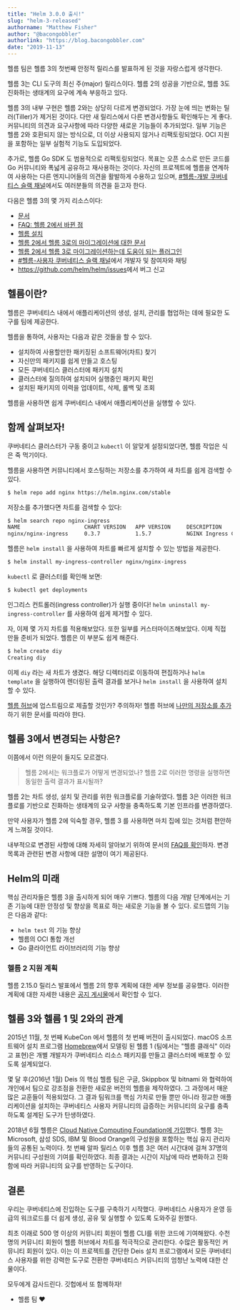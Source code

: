 ```yaml
---
title: "Helm 3.0.0 출시!"
slug: "helm-3-released"
authorname: "Matthew Fisher"
author: "@bacongobbler"
authorlink: "https://blog.bacongobbler.com"
date: "2019-11-13"
---
```


헬름 팀은 헬름 3의 첫번째 안정적 릴리스를 발표하게 된 것을 자랑스럽게 생각한다.

헬름 3는 CLI 도구의 최신 주(major) 릴리스이다. 헬름 2의 성공을 기반으로, 헬름 3도 진화하는 생태계의 요구에 계속 부응하고 있다.

헬름 3의 내부 구현은 헬름 2와는 상당히 다르게 변경되었다. 가장 눈에 띄는 변화는 틸러(Tiller)가 제거된 것이다. 다만 새 릴리스에서 다른 변경사항들도 확인해두는 게 좋다.
커뮤니티의 의견과 요구사항에 따라 다양한 새로운 기능들이 추가되었다. 일부 기능은 헬름 2와 호환되지 않는 방식으로, 더 이상 사용되지 않거나 리팩토링되었다.
OCI 지원을 포함하는 일부 실험적 기능도 도입되었다.

추가로, 헬름 Go SDK 도 범용적으로 리팩토링되었다.
목표는 오픈 소스로 만든 코드를 Go 커뮤니티와 폭넓게 공유하고 재사용하는 것이다.
자신의 프로젝트에 헬름을 연계하여 사용하는 다른 엔지니어들의 의견을 활발하게 수용하고 있으며, [#헬름-개발 쿠버네티스 슬랙 채널](https://slack.k8s.io/)에서도 여러분들의 의견을 듣고자 한다.

다음은 헬름 3의 몇 가지 리소스이다:

- [문서](https://helm.sh/docs/)
- [FAQ: 헬름 2에서 바뀐 점](https://helm.sh/docs/faq/#changes-since-helm-2)
- [헬름 설치](https://helm.sh/docs/intro/install/)
- [헬름 2에서 헬름 3로의 마이그레이션에 대한 문서](https://helm.sh/docs/topics/v2_v3_migration/)
- [헬름 2에서 헬름 3로 마이그레이션하는데 도움이 되는 플러그인](https://github.com/helm/helm-2to3)
- [#헬름-사용자 쿠버네티스 슬랙 채널](https://slack.k8s.io/)에서 개발자 및 참여자와 채팅
- <https://github.com/helm/helm/issues>에서 버그 신고

## 헬름이란?

헬름은 쿠버네티스 내에서 애플리케이션의 생성, 설치, 관리를 협업하는 데에 필요한 도구를 팀에 제공한다.

헬름을 통하여, 사용자는 다음과 같은 것들을 할 수 있다.

- 설치하여 사용할만한 패키징된 소프트웨어(차트) 찾기
- 자신만의 패키지를 쉽게 만들고 호스팅
- 모든 쿠버네티스 클러스터에 패키지 설치
- 클러스터에 질의하여 설치되어 실행중인 패키지 확인
- 설치된 패키지의 이력을 업데이트, 삭제, 롤백 및 조회

헬름을 사용하면 쉽게 쿠버네티스 내에서 애플리케이션을 실행할 수 있다.

## 함께 살펴보자!

쿠버네티스 클러스터가 구동 중이고 `kubectl` 이 알맞게 설정되었다면, 헬름 작업은 식은 죽 먹기이다.

헬름을 사용하면 커뮤니티에서 호스팅하는 저장소를 추가하여 새 차트를 쉽게 검색할 수 있다.

```bash
$ helm repo add nginx https://helm.nginx.com/stable
```

저장소를 추가했다면 차트를 검색할 수 있다:

```bash
$ helm search repo nginx-ingress
NAME                    CHART VERSION   APP VERSION     DESCRIPTION
nginx/nginx-ingress     0.3.7           1.5.7           NGINX Ingress Controller
```

헬름은 `helm install` 을 사용하여 차트를 빠르게 설치할 수 있는 방법을 제공한다.

```bash
$ helm install my-ingress-controller nginx/nginx-ingress
```

`kubectl` 로 클러스터를 확인해 보면:

```bash
$ kubectl get deployments
```

인그리스 컨트롤러(ingress controller)가 실행 중이다! `helm uninstall my-ingress-controller` 를 사용하여 쉽게 제거할 수 있다.

자, 이제 몇 가지 차트를 적용해보았다. 또한 일부를 커스터마이즈해보았다. 이제 직접 만들 준비가 되었다. 헬름은 이 부분도 쉽게 해준다.

```bash
$ helm create diy
Creating diy
```

이제 `diy` 라는 새 차트가 생겼다. 해당 디렉터리로 이동하여 편집하거나 `helm template` 을 실행하여 렌더링된 출력 결과를 보거나 `helm install` 을 사용하여 설치할 수 있다.

[헬름 허브](https://hub.helm.sh/)에 업스트림으로 제출할 것인가? 주의하자! 헬름 허브에 [나만의 저장소를 추가](https://github.com/helm/hub/blob/master/Repositories.md)하기 위한 문서를 따라야 한다.

## 헬름 3에서 변경되는 사항은?

이쯤에서 이런 의문이 들지도 모르겠다.

> 헬름 2에서는 워크플로가 어떻게 변경되었나? 헬름 2로 이러한 명령을 실행하면 동일한 출력 결과가 표시될까?

헬름 2는 차트 생성, 설치 및 관리를 위한 워크플로를 기술하였다. 헬름 3은 이러한 워크플로를 기반으로 진화하는 생태계의 요구 사항을 충족하도록 기본 인프라를 변경하였다.

만약 사용자가 헬름 2에 익숙할 경우, 헬름 3 를 사용하면 마치 집에 있는 것처럼 편안하게 느껴질 것이다.

내부적으로 변경된 사항에 대해 자세히 알아보기 위하여 문서의 [FAQ를 확인](https://helm.sh/docs/faq/)하자. 변경 목록과 관련된 변경 사항에 대한 설명이 여기 제공된다.

## Helm의 미래

핵심 관리자들은 헬름 3을 출시하게 되어 매우 기쁘다. 헬름의 다음 개발 단계에서는 기존 기능에 대한 안정성 및 향상을 목표로 하는 새로운 기능을 볼 수 있다. 로드맵의 기능은 다음과 같다:

- `helm test` 의 기능 향상
- 헬름의 OCI 통합 개선
- Go 클라이언트 라이브러리의 기능 향상

### 헬름 2 지원 계획

헬름 2.15.0 릴리스 발표에서 헬름 2의 향후 계획에 대한 세부 정보를 공유했다. 이러한 계획에 대한 자세한 내용은 [공지 게시물](https://helm.sh/blog/2019-10-22-helm-2150-released/)에서 확인할 수 있다.

## 헬름 3와 헬름 1 및 2와의 관계

2015년 11월, 첫 번째 KubeCon 에서 헬름의 첫 번째 버전이 출시되었다. macOS 소프트웨어 설치 프로그램 [Homebrew](https://brew.sh/)에서 모델링 된 헬름 1 (팀에서는 "헬름 클래식" 이라고 표현)은 개별 개발자가 쿠버네티스 리소스 패키지를 만들고 클러스터에 배포할 수 있도록 설계되었다.

몇 달 후(2016년 1월) Deis 의 핵심 헬름 팀은 구글, Skippbox 및 bitnami 와 협력하여 개인에서 팀으로 강조점을 전환한 새로운 버전의 헬름을 제작하였다. 그 과정에서 매운 많은 교훈들이 적용되었다. 그 결과 팀워크를 핵심 가치로 만들 뿐만 아니라 정교한 애플리케이션을 설치하는 쿠버네티스 사용자 커뮤니티의 급증하는 커뮤니티의 요구를 충족하도록 설계된 도구가 탄생하였다.

2018년 6월 헬름은 [Cloud Native Computing Foundation에 가입](https://helm.sh/blog/helm-enters-the-cncf/)했다. 헬름 3는 Microsoft, 삼성 SDS, IBM 및 Blood Orange의 구성원을 포함하는 핵심 유지 관리자들의 공통된 노력이다. 첫 번째 알파 릴리스 이후 헬름 3은 여러 시간대에 걸쳐 37명의 커뮤니티 구성원의 기여를 확인하였다. 최종 결과는 시간이 지남에 따라 변화하고 진화함에 따라 커뮤니티의 요구를 반영하는 도구이다. 

## 결론

우리는 쿠버네티스에 진입하는 도구를 구축하기 시작했다. 쿠버네티스 사용자가 운영 등급의 워크로드를 더 쉽게 생성, 공유 및 실행할 수 있도록 도와주길 원했다.

최초 이래로 500 명 이상의 커뮤니티 회원이 헬름 CLI를 위한 코드에 기여해왔다. 수천 명의 커뮤니티 회원이 헬름 허브에서 차트를 적극적으로 관리한다. 수많은 활동적인 커뮤니티 회원이 있다. 이는 이 프로젝트를 간단한 Deis 설치 프로그램에서 모든 쿠버네티스 사용자를 위한 강력한 도구로 전환한 쿠버네티스 커뮤니티의 엄청난 노력에 대한 산물이다.

모두에게 감사드린다. 깃헙에서 또 함께하자!

- 헬름 팀 :heart:
